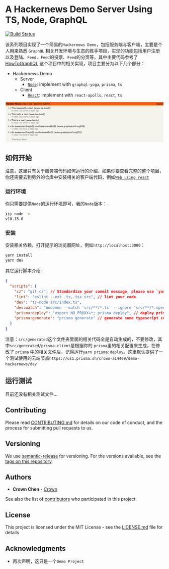 # A Hackernews Demo Server Using TS, Node, GraphQL

[![Build Status](https://dev.azure.com/crown0938/Github/_apis/build/status/crown3.graqhql-server-demo-node-ts?branchName=master)](https://dev.azure.com/crown0938/Github/_build/latest?definitionId=5&branchName=master)

该系列项目实现了一个简易的`Hackernews Demo`，包括服务端与客户端，主要是个人用来熟悉 `GraphQL` 相关开发环境与生态的练手项目，实现的功能包括用户注册以及登陆、`Feed`、`Feed`的投票、`Feed`的分页等，其中主要代码参考了 [HowToGraphQL](https://www.howtographql.com/) 这个项目中的相关实现，项目主要分为以下几个部分：

- Hackernews Demo
  - Server
    - [`Node`](https://github.com/crown3/GraqhQL-Server-Demo-Node-TS): implement with `graphql-yoga`, `prisma`, `ts`
  - Client
    - [`React`](https://github.com/crown3/GraphQL-Client-React-TS): implement with `react-apollo`, `react`, `ts`

![](./assets/190516_090038162.png)

## 如何开始

注意，这里只有关于服务端代码如何运行的介绍，如果你要查看完整的整个项目，你还需要去到另外的仓库中安装相关的客户端代码，例如[`Web using react`](https://github.com/crown3/GraphQL-Client-React-TS)

### 运行环境

你只需要提供`Node`的运行环境即可，我的`Node`版本：

```bash
❯❯❯ node -v
v10.15.0
```

### 安装

安装相关依赖，打开提示的浏览器网址，例如`http://localhost:3000`：

```bash
yarn install
yarn dev
```

其它运行脚本介绍:

```json
{
  "scripts": {
    "cz": "git-cz", // Standardize your commit message, please use `yarn cz` instead of `git commit ...` after `git add`
    "lint": "eslint --ext .ts,.tsx src", // lint your code
    "dev": "ts-node src/index.ts",
    "dev:watch": "nodemon --watch 'src/**/*.ts' --ignore 'src/**/*.spec.ts' --exec yarn dev", // run dev with watching mode
    "prisma:deploy": "export NO_PROXY=*; prisma deploy", // deploy prisma config to your database
    "prisma:generate": "prisma generate" // generate some typescript code which based on your datamodel.prisma
  }
}
```

注意：`src/generated`这个文件夹里面的相关代码全是自动生成的，不要修改，其中`src/generated/prisma-client`是根据你的 `prisma`里的相关配置来生成，在修改了 `prisma` 中的相关文件后，记得运行`yarn prisma:deploy`。这里默认提供了一个测试使用的云端节点`https://us1.prisma.sh/crown-a144e9/demo-hackernews/dev`

## 运行测试

目前还没有相关测试文件...

## Contributing

Please read [CONTRIBUTING.md](./.github/CONTRIBUTING.md) for details on our code of conduct, and the process for submitting pull requests to us.

## Versioning

We use [semantic-release](https://github.com/semantic-release/semantic-release#readme) for versioning. For the versions available, see the [tags on this repository](https://github.com/crown3/GraqhQL-Server-Demo-Node-TS/tags).

## Authors

- **Crown Chen** - [Crown](https://github.com/crown3)

See also the list of [contributors](https://github.com/crown3/GraqhQL-Server-Demo-Node-TS/contributors) who participated in this project.

## License

This project is licensed under the MIT License - see the [LICENSE.md](./LICENSE) file for details

## Acknowledgments

- 再次声明，这只是一个`Demo Project`
